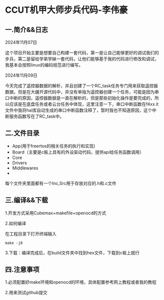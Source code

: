 # CCUT机甲大师步兵代码-李伟豪

## 一.简介&&日志

2024年11月07日

这个项目开始主要是想要自己构建一套代码，第一是让自己能够更好的调试我们的步兵，第二是留给学弟学妹一套代码，让他们能够基于我的代码进行修改和调试，我基本会按照linux的编码规范进行编写。

2024年11月09日

今天完成了遥控器数据的解析，并且创建了一个RC_task任务专门用来获取遥控器数据，但是在大疆开源代码中，并没有单独为遥控器创建一个任务，可能是因为串口中断的原因，遥控器数据是一直在解析的，但是那些初始化操作是要完成的，所以应该是在底盘任务或者云台任务中体现，这里注意一下，串口中断函数在f4xx.it文件中我将hal库自动生成的串口中断函数注释了，暂时我也不知道原因，这个中断服务函数写在了RC_task中。

## 二.文件目录

* App(用于freertos的相关任务的执行和实现)
* Board（主要是c板上具有的外设驱动代码，提供api给任务函数调用）
* Core
* Drivers
* Middlewares
* 

每个文件夹里面都有一个Inc,Src用于存放对应的.h和.c文件

## 三.编译&&下载

1.开发方式采用Cubemax+makefile+openocd的方式

2.如何编译

在工程目录下打开终端输入

```
make -j8
```

3.下载：编译完成后，在build文件夹中找到hex文件，下载到c板上就行

## 四.注意事项

1.必须配置好make环境和openocd的环境，具体配置参考网上教程或者我的教程

2.用来测试github提交
